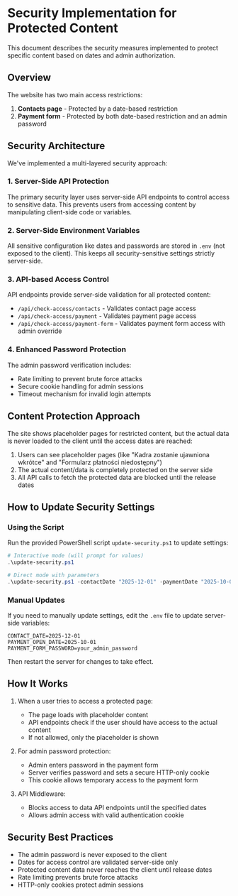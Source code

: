 # Security Implementation for Protected Content

This document describes the security measures implemented to protect specific content based on dates and admin authorization.

## Overview

The website has two main access restrictions:

1. **Contacts page** - Protected by a date-based restriction
2. **Payment form** - Protected by both date-based restriction and an admin password

## Security Architecture

We've implemented a multi-layered security approach:

### 1. Server-Side API Protection

The primary security layer uses server-side API endpoints to control access to sensitive data. This prevents users from accessing content by manipulating client-side code or variables.

### 2. Server-Side Environment Variables

All sensitive configuration like dates and passwords are stored in `.env` (not exposed to the client). This keeps all security-sensitive settings strictly server-side.

### 3. API-based Access Control

API endpoints provide server-side validation for all protected content:
- `/api/check-access/contacts` - Validates contact page access
- `/api/check-access/payment` - Validates payment page access
- `/api/check-access/payment-form` - Validates payment form access with admin override

### 4. Enhanced Password Protection

The admin password verification includes:
- Rate limiting to prevent brute force attacks
- Secure cookie handling for admin sessions
- Timeout mechanism for invalid login attempts

## Content Protection Approach

The site shows placeholder pages for restricted content, but the actual data is never loaded to the client until the access dates are reached:

1. Users can see placeholder pages (like "Kadra zostanie ujawniona wkrótce" and "Formularz płatności niedostępny")
2. The actual content/data is completely protected on the server side
3. All API calls to fetch the protected data are blocked until the release dates

## How to Update Security Settings

### Using the Script

Run the provided PowerShell script `update-security.ps1` to update settings:

```powershell
# Interactive mode (will prompt for values)
.\update-security.ps1

# Direct mode with parameters
.\update-security.ps1 -contactDate "2025-12-01" -paymentDate "2025-10-01" -adminPassword "new_password"
```

### Manual Updates

If you need to manually update settings, edit the `.env` file to update server-side variables:
```
CONTACT_DATE=2025-12-01
PAYMENT_OPEN_DATE=2025-10-01
PAYMENT_FORM_PASSWORD=your_admin_password
```

Then restart the server for changes to take effect.

## How It Works

1. When a user tries to access a protected page:
   - The page loads with placeholder content
   - API endpoints check if the user should have access to the actual content
   - If not allowed, only the placeholder is shown

2. For admin password protection:
   - Admin enters password in the payment form
   - Server verifies password and sets a secure HTTP-only cookie
   - This cookie allows temporary access to the payment form

3. API Middleware:
   - Blocks access to data API endpoints until the specified dates
   - Allows admin access with valid authentication cookie

## Security Best Practices

- The admin password is never exposed to the client
- Dates for access control are validated server-side only
- Protected content data never reaches the client until release dates
- Rate limiting prevents brute force attacks
- HTTP-only cookies protect admin sessions